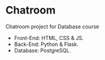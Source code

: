 # Chatroom
Chatroom project for Database course
- Front-End: HTML, CSS & JS.
- Back-End: Python & Flask.
- Database: PostgreSQL.
